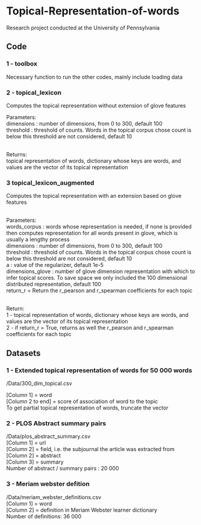 # Topical-Representation-of-words
Research project conducted at the University of Pennsylvania

## Code
### 1 - toolbox
Necessary function to run the other codes, mainly include loading data

### 2 - topical_lexicon
Computes the topical representation without extension of glove features

Parameters:<br />
dimensions : number of dimensions, from 0 to 300, default 100<br />
threshold : threshold of counts. Words in the topical corpus chose count is below this threshold are not considered, default 10<br /><br />

Returns:<br />
topical representation of words, dictionary whose keys are words, and values are the vector of its topical representation

### 3 topical_lexicon_augmented
Computes the topical representation with an extension based on glove features<br /><br />

Parameters:<br />
words_corpus : words whose representation is needed, if none is provided then computes representation for all words present in glove, which is usually a lengthy process<br />
dimensions : number of dimensions, from 0 to 300, default 100<br />
threshold : threshold of counts. Words in the topical corpus chose count is below this threshold are not considered, default 10<br />
a : value of the regularizer, default 1e-5<br />
dimensions_glove : number of glove dimension representation with which to infer topical scores. To save space we only included the 100 dimensional distributed representation, default 100<br />
return_r = Return the r_pearson and r_spearman coefficients for each topic<br /><br />

Return:<br />
1 - topical representation of words, dictionary whose keys are words, and values are the vector of its topical representation<br />
2 - if return_r = True, returns as well the r_pearson and r_spearman coefficients for each topic


## Datasets
### 1 - Extended topical representation of words for 50 000 words
/Data/300_dim_topical.csv<br />

[Column 1] = word<br />
[Column 2 to end] = score of association of word to the topic<br />
To get partial topical representation of words, truncate the vector

### 2 - PLOS Abstract summary pairs
/Data/plos_abstract_summary.csv<br />
[Column 1] = url<br />
[Column 2] = field, i.e. the subjournal the article was extracted from<br />
[Column 2] = abstract<br />
[Column 3] = summary<br />
Number of abstract / summary pairs : 20 000 

### 3 - Meriam webster defition
/Data/meriam_webster_definitions.csv<br />
[Column 1] = word<br />
[Column 2] = definition in Meriam Webster learner dictionary<br />
Number of definitions: 36 000<br />

